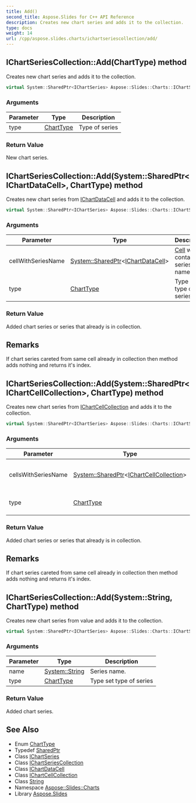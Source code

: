 ```yaml
---
title: Add()
second_title: Aspose.Slides for C++ API Reference
description: Creates new chart series and adds it to the collection.
type: docs
weight: 14
url: /cpp/aspose.slides.charts/ichartseriescollection/add/
---
```

## IChartSeriesCollection::Add(ChartType) method


Creates new chart series and adds it to the collection.

```cpp
virtual System::SharedPtr<IChartSeries> Aspose::Slides::Charts::IChartSeriesCollection::Add(ChartType type)=0
```


### Arguments

| Parameter | Type | Description |
| --- | --- | --- |
| type | [ChartType](../../charttype/) | Type of series |

### Return Value

New chart series.

## IChartSeriesCollection::Add(System::SharedPtr\<IChartDataCell\>, ChartType) method


Creates new chart series from [IChartDataCell](../../ichartdatacell/) and adds it to the collection.

```cpp
virtual System::SharedPtr<IChartSeries> Aspose::Slides::Charts::IChartSeriesCollection::Add(System::SharedPtr<IChartDataCell> cellWithSeriesName, ChartType type)=0
```


### Arguments

| Parameter | Type | Description |
| --- | --- | --- |
| cellWithSeriesName | [System::SharedPtr](../../../system/sharedptr/)\<[IChartDataCell](../../ichartdatacell/)\> | [Cell](../../../aspose.slides/cell/) which contain series name. |
| type | [ChartType](../../charttype/) | Type set type of series |

### Return Value

Added chart series or series that already is in collection.
## Remarks


If chart series careted from same cell already in collection then method adds nothing and returns it's index.



## IChartSeriesCollection::Add(System::SharedPtr\<IChartCellCollection\>, ChartType) method


Creates new chart series from [IChartCellCollection](../../ichartcellcollection/) and adds it to the collection.

```cpp
virtual System::SharedPtr<IChartSeries> Aspose::Slides::Charts::IChartSeriesCollection::Add(System::SharedPtr<IChartCellCollection> cellsWithSeriesName, ChartType type)=0
```


### Arguments

| Parameter | Type | Description |
| --- | --- | --- |
| cellsWithSeriesName | [System::SharedPtr](../../../system/sharedptr/)\<[IChartCellCollection](../../ichartcellcollection/)\> | Cells which contain series name. |
| type | [ChartType](../../charttype/) | Type set type of series |

### Return Value

Added chart series or series that already is in collection.
## Remarks


If chart series careted from same cell already in collection then method adds nothing and returns it's index.



## IChartSeriesCollection::Add(System::String, ChartType) method


Creates new chart series from value and adds it to the collection.

```cpp
virtual System::SharedPtr<IChartSeries> Aspose::Slides::Charts::IChartSeriesCollection::Add(System::String name, ChartType type)=0
```


### Arguments

| Parameter | Type | Description |
| --- | --- | --- |
| name | [System::String](../../../system/string/) | Series name. |
| type | [ChartType](../../charttype/) | Type set type of series |

### Return Value

Added chart series.



## See Also

* Enum [ChartType](../charttype/)
* Typedef [SharedPtr](../../system/sharedptr/)
* Class [IChartSeries](../ichartseries/)
* Class [IChartSeriesCollection](./)
* Class [IChartDataCell](../ichartdatacell/)
* Class [IChartCellCollection](../ichartcellcollection/)
* Class [String](../../system/string/)
* Namespace [Aspose::Slides::Charts](../)
* Library [Aspose.Slides](../../)